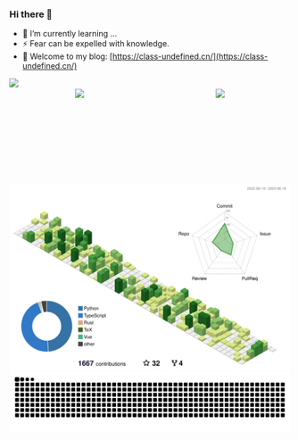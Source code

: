### Hi there 👋
- 🌱 I’m currently learning ...
- ⚡ Fear can be expelled with knowledge.
- 📖 Welcome to my blog: [https://class-undefined.cn/](https://class-undefined.cn/)

<div>
  <a href="https://leetcode.cn/u/class-undefined/" target="_blank">
    <img height="170px" src="https://leetcode.card.workers.dev/?username=class-undefined&theme=auto&site=cn" />
  </a>
</div>
<div style="display:flex;justify-content:space-around;">
  <img height="170px" src="https://github-readme-stats-git-masterrstaa-rickstaa.vercel.app/api?username=class-undefined&theme=buefy&show_icons=true" />
  <img height="170px" src="https://github-readme-stats-git-masterrstaa-rickstaa.vercel.app/api/top-langs/?username=class-undefined&layout=compact&langs_count=8&hide=html,css,scss" />
</div>

<div align="center"><img src="https://raw.githubusercontent.com/class-undefined/class-undefined/master/profile-3d-contrib/profile-green-animate.svg"></div>
<div align="center"><img src="https://raw.githubusercontent.com/class-undefined/class-undefined/output/github-contribution-grid-snake.svg" ></div>

